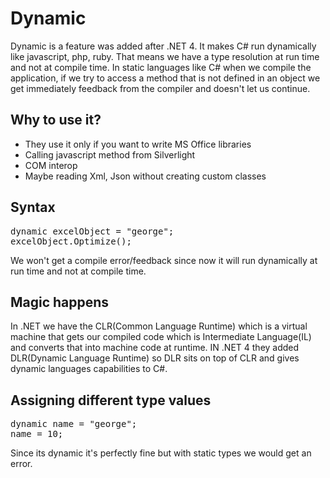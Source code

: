 # Dynamic

Dynamic is a feature was added after .NET 4. It makes C# run dynamically like javascript, php, ruby.
That means we have a type resolution at run time and not at compile time. In static languages like C#
when we compile the application, if we try to access a method that is not defined in an object we get
immediately feedback from the compiler and doesn't let us continue.

## Why to use it?

- They use it only if you want to write MS Office libraries
- Calling javascript method from Silverlight
- COM interop
- Maybe reading Xml, Json without creating custom classes

## Syntax

<pre>
dynamic excelObject = "george";
excelObject.Optimize();
</pre>

We won't get a compile error/feedback since now it will run dynamically at run time and not at compile time.


## Magic happens

In .NET  we have the CLR(Common Language Runtime) which is a virtual machine that gets our compiled code which is Intermediate Language(IL)
and converts that into machine code at runtime. IN .NET 4 they added DLR(Dynamic Language Runtime) so DLR sits on top of CLR and gives dynamic languages capabilities to C#.

## Assigning different type values

<pre>
dynamic name = "george";
name = 10;
</pre>

Since its dynamic it's perfectly fine but with static types we would get an error.
